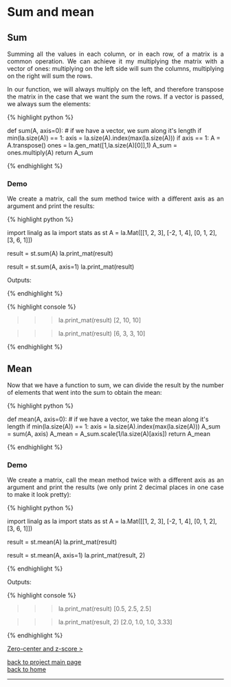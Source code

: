 # Sum and mean
## Sum
<div style="text-align: justify">
<p>Summing all the values in each column, or in each row, of a matrix is a
common operation. We can achieve it my multiplying the matrix with a vector of
ones: multiplying on the left side will sum the columns, multiplying on the
right will sum the rows.</p>

<p>In our function, we will always multiply on the left, and therefore
transpose the matrix in the case that we want the sum the rows. If a vector is
passed, we always sum the elements:</p>
</div>

{% highlight python %}

def sum(A, axis=0):
    # if we have a vector, we sum along it's length
    if min(la.size(A)) == 1:
        axis = la.size(A).index(max(la.size(A)))
    if axis == 1:
        A = A.transpose()
    ones = la.gen_mat([1,la.size(A)[0]],1)
    A_sum = ones.multiply(A)
    return A_sum

{% endhighlight %}

### Demo

<div style="text-align: justify">
<p>We create a matrix, call the sum method twice with a different axis as an
argument and print the results:</p>
</div>

{% highlight python %}

import linalg as la
import stats as st
A = la.Mat([[1, 2, 3],
            [-2, 1, 4],
            [0, 1, 2],
            [3, 6, 1]])

result = st.sum(A)
la.print_mat(result)

result = st.sum(A, axis=1)
la.print_mat(result)

Outputs:

{% endhighlight %}

{% highlight console %}
>>> la.print_mat(result)
[2, 10, 10]

>>> la.print_mat(result)
[6, 3, 3, 10]

{% endhighlight %}

## Mean
<div style="text-align: justify">
<p>Now that we have a function to sum, we can divide the result by the number
of elements that went into the sum to obtain the mean:</p>
</div>

{% highlight python %}

def mean(A, axis=0):
    # if we have a vector, we take the mean along it's length
    if min(la.size(A)) == 1:
        axis = la.size(A).index(max(la.size(A)))
    A_sum = sum(A, axis)
    A_mean = A_sum.scale(1/la.size(A)[axis])
    return A_mean

{% endhighlight %}

### Demo

<div style="text-align: justify">
<p>We create a matrix, call the mean method twice with a different axis as an
argument and print the results (we only print 2 decimal places in one case to
make it look pretty):</p>
</div>

{% highlight python %}

import linalg as la
import stats as st
A = la.Mat([[1, 2, 3],
            [-2, 1, 4],
            [0, 1, 2],
            [3, 6, 1]])

result = st.mean(A)
la.print_mat(result)

result = st.mean(A, axis=1)
la.print_mat(result, 2)

{% endhighlight %}

Outputs:

{% highlight console %}

>>> la.print_mat(result)
[0.5, 2.5, 2.5]

>>> la.print_mat(result, 2)
[2.0, 1.0, 1.0, 3.33]

{% endhighlight %}

[Zero-center and z-score >](./zero_center_and_zscore.md)

[back to project main page](./stats_from_scratch.md)\
[back to home](../index.md)

---
<script src="https://utteranc.es/client.js"
        repo="Matt-A-Bennett/Matt-A-Bennett.github.io"
        issue-term="https://matt-a-bennett.github.io/stats_from_scratch/sum_and_mean.html"
        theme="github-light"
        crossorigin="anonymous"
        async>
</script>

